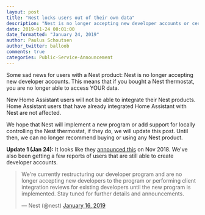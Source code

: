 ```yaml
---
layout: post
title: "Nest locks users out of their own data"
description: "Nest is no longer accepting new developer accounts or certifications, blocking you from accessing your data."
date: 2019-01-24 00:01:00
date_formatted: "January 24, 2019"
author: Paulus Schoutsen
author_twitter: balloob
comments: true
categories: Public-Service-Announcement
---
```


Some sad news for users with a Nest product: Nest is no longer accepting new developer accounts. This means that if you bought a Nest thermostat, you are no longer able to access YOUR data.

New Home Assistant users will not be able to integrate their Nest products. Home Assistant users that have already integrated Home Assistant with Nest are not affected.

We hope that Nest will implement a new program or add support for locally controlling the Nest thermostat, if they do, we will update this post. Until then, we can no longer recommend buying or using any Nest product.

**Update 1 (Jan 24):** It looks like they [announced this](https://nestdevelopers.io/t/client-reviews-currently-suspended/1548) on Nov 2018. We've also been getting a few reports of users that are still able to create developer accounts.

<blockquote class="twitter-tweet"><p lang="en" dir="ltr">We&#39;re currently restructuring our developer program and are no longer accepting new developers to the program or performing client integration reviews for existing developers until the new program is implemented. Stay tuned for further details and announcements.</p>&mdash; Nest (@nest) <a href="https://twitter.com/nest/status/1085385542538276866?ref_src=twsrc%5Etfw">January 16, 2019</a></blockquote>
